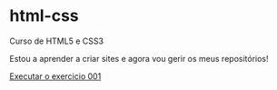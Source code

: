 # html-css
 Curso de HTML5 e CSS3

 Estou a aprender a criar sites e agora vou gerir os meus repositórios!

 <a href="afonseca00.github.io/html-css/Exercicios/ex001/index.html">Executar o exercicio 001</a>